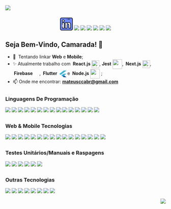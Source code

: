 <div>
    <img src="https://i.imgur.com/3lP9lfP.png" style="max-width: 100%;">
    <h4 dir="auto"> </h4>
    <p align="center" dir="auto>
    <a href="https://www.linkedin.com/in/cabraiz/" rel="nofollow"><img src="https://raw.githubusercontent.com/8bithemant/8bithemant/master/linkedin.png?raw=true" style="width: 40px"></a>
    <img src="https://i.imgur.com/cKCY0l9.png" style="width: 1%"></a>
    <a href="mailto:mateusccabr@gmail.com?subject=Hey%20Mateus!&body=Let's%20Start%3F"><img src="https://i.imgur.com/llyimkr.png" style="width: 40px"></a>
    <img src="https://i.imgur.com/cKCY0l9.png" style="width: 1%"></a>
    <a href="https://www.instagram.com/cabraiz/" rel="nofollow"><img src="https://i.imgur.com/IBxb1Ej.png" style="width: 40px"></a>
    <img src="https://i.imgur.com/cKCY0l9.png" style="width: 1%"></a>
    <a href="https://www.tiktok.com/@cabraiz" rel="nofollow"><img src="https://cdn3.iconfinder.com/data/icons/colorful-guache-social-media-logos-1/159/social-media_tiktok-512.png" style="width: 40px"></a>
    <h2 dir="auto">Seja Bem-Vindo, Camarada! 🤝</h2>
    <ul dir="auto">
    <li><g-emoji class="g-emoji" alias="seedling" >📱</g-emoji> &nbsp;Tentando linkar <strong>Web</strong> e <strong>Mobile</strong>;</li>
    <li><g-emoji class="g-emoji" alias="sparkles" >✨</g-emoji> Atualmente trabalho com 
    <strong>&nbsp;React.js</strong>
    <img align="center" height="24" width="24" src="https://camo.githubusercontent.com/cda2bff49eb0cd388393e08dd91cc3cf461f095e387d3fdcb8648ab0418010aa/68747470733a2f2f692e67697068792e636f6d2f6d656469612f654e41736a4f353574506267616f72376d612f323030772e77656270" style="max-width: 100%;">,
    <strong>Jest</strong>
    <img align="center" height="30" width="30" src="https://user-images.githubusercontent.com/47371964/214415268-3c63174b-d209-480d-a6e2-f39b71923069.svg" style="max-width: 100%;">,
    <strong>&nbsp;Next.js</strong>
    <img align="center" height="24" width="24" src="https://user-images.githubusercontent.com/47371964/214419003-5a9bfa22-543a-4c4a-b2ed-24cdf76879b3.svg">,
    <strong>&nbsp;Firebase</strong>
    <img align="center" height="25" width="17" src="https://user-images.githubusercontent.com/47371964/224434037-dd6e309a-7a6e-43e4-afd9-cbbfb608a4bb.png">,
    <strong>&nbsp;Flutter</strong>
    <img align="center" height="20.5" width="28" src="https://github.com/devicons/devicon/blob/master/icons/flutter/flutter-original.svg" style="max-width: 100%;">e 
    <strong>&nbsp;Node.js</strong>
    <img align="center" height="30" width="30" src="https://camo.githubusercontent.com/bb12151c6b0cad592b4b7449df388a6db7aa7ceae45ef7cc03c9d4cab56dc90e/68747470733a2f2f6d65646961332e67697068792e636f6d2f6d656469612f6b64466338667562675333316238447356752f67697068792e77656270"></a> ;</li>
   <li><g-emoji class="g-emoji" alias="sparkles" >📫 Onde me encontrar: <a href="mailto:mateusccabr@gmail.com?subject=Hey%20Mateus!&body=Let's%20Start%3F"><strong>mateusccabr@gmail.com</strong></a> </a></li>
</div>
    <h2 dir="auto"></h2>
    <h3 dir="auto">Linguagens De Programação</h3>
<div>
    <img src="https://i.imgur.com/AxIFb25.png" style="width: 90px"></a>
    <img src="https://i.imgur.com/cKCY0l9.png" style="width: 1%"></a>
    <img src="https://i.imgur.com/MpCpLUJ.png" style="width: 90px"></a>
    <img src="https://i.imgur.com/cKCY0l9.png" style="width: 1%"></a>
    <img src="https://i.imgur.com/YXHe4oP.png" style="width: 90px"></a>
    <img src="https://i.imgur.com/cKCY0l9.png" style="width: 1%"></a>
    <img src="https://i.imgur.com/WbiDNpt.png" style="width: 90px"></a>
    <img src="https://i.imgur.com/cKCY0l9.png" style="width: 1%"></a>
    <img src="https://i.imgur.com/maX3HSe.png" style="width: 90px"></a>
    <img src="https://i.imgur.com/cKCY0l9.png" style="width: 1%"></a>
    <img src="https://i.imgur.com/314xhAs.png" style="width: 90px"></a>
    <img src="https://i.imgur.com/cKCY0l9.png" style="width: 1%"></a>
    <img src="https://i.imgur.com/T5PRURA.png" style="width: 90px"></a>
    <img src="https://i.imgur.com/cKCY0l9.png" style="width: 1%"></a>
    <img src="https://i.imgur.com/TQE2I42.png" style="width: 90px"></a>
</div>
<h2 dir="auto"></h2>
<h3 dir="auto">Web<b> & </b>Mobile Tecnologias</h3>
<div>
    <img src="https://i.imgur.com/vMI9Z0t.png" style="width: 90px"></a>
    <img src="https://i.imgur.com/cKCY0l9.png" style="width: 1%"></a>
    <img src="https://i.imgur.com/SZyAUhK.png" style="width: 90px"></a>
    <img src="https://i.imgur.com/cKCY0l9.png" style="width: 1%"></a>
    <img src="https://i.imgur.com/VGrBXc9.png" style="width: 90px"></a>
    <img src="https://i.imgur.com/cKCY0l9.png" style="width: 1%"></a>
    <img src="https://i.imgur.com/K1b9vD4.png" style="width: 90px"></a>
    <img src="https://i.imgur.com/cKCY0l9.png" style="width: 1%"></a>
    <img src="https://i.imgur.com/8GAPYH9.png" style="width: 90px"></a>
    <img src="https://i.imgur.com/cKCY0l9.png" style="width: 1%"></a>
    <img src="https://i.imgur.com/UUwANPY.png" style="width: 90px"></a>
    <img src="https://i.imgur.com/cKCY0l9.png" style="width: 1%"></a>
    <img src="https://i.imgur.com/PH62YRV.png" style="width: 90px"></a>
    <img src="https://i.imgur.com/cKCY0l9.png" style="width: 1%"></a>
    <img src="https://i.imgur.com/IvRTheQ.png" style="width: 90px"></a>
    <img src="https://i.imgur.com/cKCY0l9.png" style="width: 1%"></a>
    </div>
    <h2 dir="auto"></h2>
    <h3 dir="auto">Testes Unitários/Manuais e Raspagens</h3>
<div>
    <img src="https://i.imgur.com/6QKQD2t.png" style="width: 90px"></a>
    <img src="https://i.imgur.com/cKCY0l9.png" style="width: 1%"></a>
    <img src="https://i.imgur.com/LvypQRJ.png" style="width: 90px"></a>
    <img src="https://i.imgur.com/cKCY0l9.png" style="width: 1%"></a>    
    <img src="https://i.imgur.com/jFkoI5j.png" style="width: 90px"></a>
    <img src="https://i.imgur.com/cKCY0l9.png" style="width: 1%"></a>
</div>
    <h2 dir="auto"></h2>
    <h3 dir="auto">Outras Tecnologias</h3>
    <div>
    <img src="https://i.imgur.com/cKCY0l9.png" style="width: 1%"></a>
    <img src="https://i.imgur.com/cUwa5mT.png" style="width: 90px"></a>
    <img src="https://i.imgur.com/cKCY0l9.png"style="width: 1%"></a>
    <img src="https://i.imgur.com/bjuREjl.png" style="width: 90px"></a>
    <img src="https://i.imgur.com/cKCY0l9.png" style="width: 1%"></a>
    <img src="https://i.imgur.com/rHGMRGR.png" style="width: 90px"></a>
    <img src="https://i.imgur.com/cKCY0l9.png" style="width: 1%"></a>
    <img src="https://i.imgur.com/iOCXb5B.png" style="width: 90px"></a>
    </div>
    <p align="end" dir="auto">
    <img src="https://i.imgur.com/dphwEGC.png" style="width: 40vw;">
